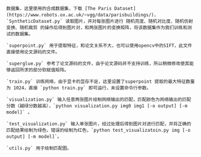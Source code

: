     数据集，这里使用的合成数据集，下载 [The Paris Dataset](https://www.robots.ox.ac.uk/~vgg/data/parisbuildings/)，`SyntheticDataset.py` 读取图片，并对每张图片进行 随机亮度、随机对比度、随机仿射变换、随机裁剪 的操作后得到图片对，和两张图片的变换矩阵，将该数据集作为我们训练和测试的数据集。
    
    `superpoint.py` 用于提取特征，和论文关系不大，也可以使用opencv中的SIFT，此文件直接使用论文源码的文件。
    
    `superglue.py` 参考了论文源码的文件，由于论文源码并不支持训练，所以稍微修改使其能够返回所求的部分软赋值矩阵。
    
    `train.py` 训练网络，由于显卡的显存不足，这里设置了superpoint 提取的最大特征数量为 1024，直接 `python train.py` 即可运行，未设置命令行参数。
    
    `visualization.py` 输入任意两张图片绘制网络输出的匹配，匹配颜色为网络输出的匹配分数（越绿分数越高），`python visualization.py img0 img1 [-o output] [-m model]` 。
    
    `test_visualization.py` 输入单张图片，经过处理后得到图片对进行匹配，并将正确的匹配结果绘制为绿色，错误的绘制为红色，`python test_visualizatoin.py img [-o output] [-m model]`。
    
    `utils.py` 用于绘制匹配图。
